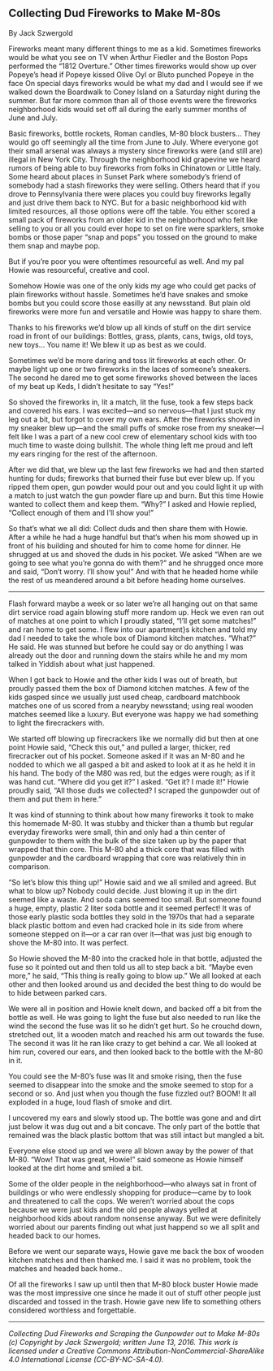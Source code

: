 ## Collecting Dud Fireworks to Make M-80s

By Jack Szwergold

Fireworks meant many different things to me as a kid. Sometimes fireworks would be what you see on TV when Arthur Fiedler and the Boston Pops performed the “1812 Overture.” Other times fireworks would show up over Popeye’s head if Popeye kissed Olive Oyl or Bluto punched Popeye in the face On special days fireworks would be what my dad and I would see if we walked down the Boardwalk to Coney Island on a Saturday night during the summer. But far more common than all of those events were the fireworks neighborhood kids would set off all during the early summer months of June and July.

Basic fireworks, bottle rockets, Roman candles, M-80 block busters… They would go off seemingly all the time from June to July. Where everyone got their small arsenal was always a mystery since fireworks were (and still are) illegal in New York City. Through the neighborhood kid grapevine we heard rumors of being able to buy fireworks from folks in Chinatown or Little Italy. Some heard about places in Sunset Park where somebody’s friend of somebody had a stash fireworks they were selling. Others heard that if you drove to Pennsylvania there were places you could buy fireworks legally and just drive them back to NYC. But for a basic neighborhood kid with limited resources, all those options were off the table. You either scored a small pack of fireworks from an older kid in the neighborhood who felt like selling to you or all you could ever hope to set on fire were sparklers, smoke bombs or those paper “snap and pops” you tossed on the ground to make them snap and maybe pop.

But if you’re poor you were oftentimes resourceful as well. And my pal Howie was resourceful, creative and cool.

Somehow Howie was one of the only kids my age who could get packs of plain fireworks without hassle. Sometimes he’d have snakes and smoke bombs but you could score those easilly at any newsstand. But plain old fireworks were more fun and versatile and Howie was happy to share them.

Thanks to his fireworks we’d blow up all kinds of stuff on the dirt service road in front of our buildings: Bottles, grass, plants, cans, twigs, old toys, new toys… You name it! We blew it up as best as we could. 

Sometimes we’d be more daring and toss lit fireworks at each other. Or maybe light up one or two fireworks in the laces of someone’s sneakers. The second he dared me to get some fireworks shoved between the laces of my beat up Keds, I didn’t hesitate to say “Yes!”

So shoved the fireworks in, lit a match, lit the fuse, took a few steps back and covered his ears. I was excited—and so nervous—that I just stuck my leg out a bit, but forgot to cover my own ears. After the fireworks shoved in my sneaker blew up—and the small puffs of smoke rose from my sneaker—I felt like I was a part of a new cool crew of elementary school kids with too much time to waste doing bullshit. The whole thing left me proud and left my ears ringing for the rest of the afternoon.

After we did that, we blew up the last few fireworks we had and then started hunting for duds; fireworks that burned their fuse but ever blew up. If you ripped them open, gun powder would pour out and you could light it up with a match to just watch the gun powder flare up and burn. But this time Howie wanted to collect them and keep them. “Why?” I asked and Howie replied, “Collect enough of them and I’ll show you!”

So that’s what we all did: Collect duds and then share them with Howie. After a while he had a huge handful but that’s when his mom showed up in front of his building and shouted for him to come home for dinner. He shrugged at us and shoved the duds in his pocket. We asked “When are we going to see what you’re gonna do with them?” and he shrugged once more and said, “Don’t worry. I’ll show you!” And with that he headed home while the rest of us meandered around a bit before heading home ourselves.

***

Flash forward maybe a week or so later we’re all hanging out on that same dirt service road again blowing stuff more random up. Heck we even ran out of matches at one point to which I proudly stated, “I’ll get some matches!” and ran home to get some. I flew into our apartment}s kitchen and told my dad I needed to take the whole box of Diamond kitchen matches. “What?” He said. He was stunned but before he could say or do anything I was already out the door and running down the stairs while he and my mom talked in Yiddish about what just happened.

When I got back to Howie and the other kids I was out of breath, but proudly passed them the box of Diamond kitchen matches. A few of the kids gasped since we usually just used cheap, cardboard matchbook matches one of us scored from a nearyby newsstand; using real wooden matches seemed like a luxury. But everyone was happy we had something to light the firecrackers with.

We started off blowing up firecrackers like we normally did but then at one point Howie said, “Check this out,” and pulled a larger, thicker, red firecracker out of his pocket. Someone asked if it was an M-80 and he nodded to which we all gasped a bit and asked to look at it as he held it in his hand. The body of the M80 was red, but the edges were rough; as if it was hand cut. “Where did you get it?” I asked. “Get it? I made it!” Howie proudly said, “All those duds we collected? I scraped the gunpowder out of them and put them in here.”

It was kind of stunning to think about how many fireworks it took to make this homemade M-80. It was stubby and thicker than a thumb but regular everyday fireworks were small, thin and only had a thin center of gunpowder to them with the bulk of the size taken up by the paper that wrapped that thin core. This M-80 ahd a thick core that was filled with gunpowder and the cardboard wrapping that core was relatively thin in comparison.

“So let’s blow this thing up!” Howie said and we all smiled and agreed. But what to blow up? Nobody could decide. Just blowing it up in the dirt seemed like a waste. And soda cans seemed too small. But someone found a huge, empty, plastic 2 liter soda bottle and it seemed perfect! It was of those early plastic soda bottles they sold in the 1970s that had a separate black plastic bottom and even had cracked hole in its side from where someone stepped on it—or a car ran over it—that was just big enough to shove the M-80 into. It was perfect.

So Howie shoved the M-80 into the cracked hole in that bottle, adjusted the fuse so it pointed out and then told us all to step back a bit. “Maybe even more,” he said, “This thing is really going to blow up.” We all looked at each other and then looked around us and decided the best thing to do would be to hide between parked cars.

We were all in position and Howie knelt down, and backed off a bit from the bottle as well. He was going to light the fuse but also needed to run like the wind the second the fuse was lit so he didn’t get hurt. So he crouchd down, stretched out, lit a wooden match and reached his arm out towards the fuse. The second it was lit he ran like crazy to get behind a car. We all looked at him run, covered our ears, and then looked back to the bottle with the M-80 in it.

You could see the M-80’s fuse was lit and smoke rising, then the fuse seemed to disappear into the smoke and the smoke seemed to stop for a second or so. And just when you though the fuse fizzled out? BOOM! It all exploded in a huge, loud flash of smoke and dirt. 

I uncovered my ears and slowly stood up. The bottle was gone and and dirt just below it was dug out and a bit concave. The only part of the bottle that remained was the black plastic bottom that was still intact but mangled a bit.

Everyone else stood up and we were all blown away by the power of that M-80. “Wow! That was great, Howie!” said someone as Howie himself looked at the dirt home and smiled a bit.

Some of the older people in the neighborhood—who always sat in front of buildings or who were endlessly shopping for produce—came by to look and threatened to call the cops. We weren’t worried about the cops because we were just kids and the old people always yelled at neighborhood kids about random nonsense anyway. But we were definitely worried about our parents finding out what just happend so we all split and headed back to our homes.

Before we went our separate ways, Howie gave me back the box of wooden kitchen matches and then thanked me. I said it was no problem, took the matches and headed back home..

Of all the fireworks I saw up until then that M-80 block buster Howie made was the most impressive one since he made it out of stuff other people just discarded and tossed in the trash. Howie gave new life to something others considered worthless and forgettable.

***

*Collecting Dud Fireworks and Scraping the Gunpowder out to Make M-80s (c) Copyright by Jack Szwergold; written June 13, 2016. This work is licensed under a Creative Commons Attribution-NonCommercial-ShareAlike 4.0 International License (CC-BY-NC-SA-4.0).*